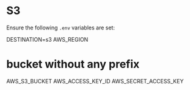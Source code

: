 # S3

Ensure the following `.env` variables are set:

DESTINATION=s3
AWS_REGION
# bucket without any prefix
AWS_S3_BUCKET
AWS_ACCESS_KEY_ID
AWS_SECRET_ACCESS_KEY

